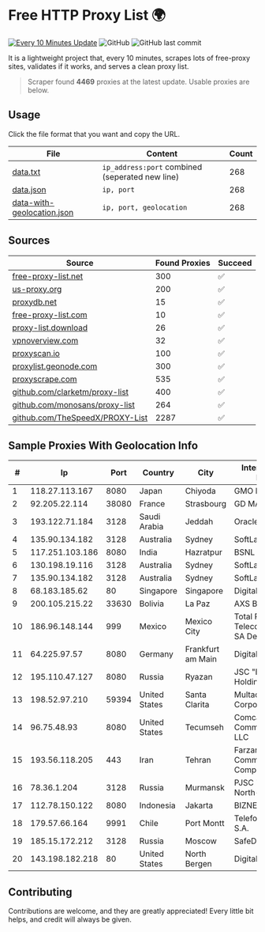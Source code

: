 
# Free HTTP Proxy List 🌍

[![Every 10 Minutes Update](https://github.com/mertguvencli/http-proxy-list/actions/workflows/main.yml/badge.svg?branch=main)](https://github.com/mertguvencli/http-proxy-list/actions/workflows/main.yml)
![GitHub](https://img.shields.io/github/license/mertguvencli/http-proxy-list)
![GitHub last commit](https://img.shields.io/github/last-commit/mertguvencli/http-proxy-list)

It is a lightweight project that, every 10 minutes, scrapes lots of free-proxy sites, validates if it works, and serves a clean proxy list.


> Scraper found **4469** proxies at the latest update. Usable proxies are below.

## Usage

Click the file format that you want and copy the URL.


|File|Content|Count|
|----|-------|-----|
|[data.txt](https://raw.githubusercontent.com/mertguvencli/http-proxy-list/main/proxy-list/data.txt)|`ip_address:port` combined (seperated new line)|268|
|[data.json](https://raw.githubusercontent.com/mertguvencli/http-proxy-list/main/proxy-list/data.json)|`ip, port`|268|
|[data-with-geolocation.json](https://raw.githubusercontent.com/mertguvencli/http-proxy-list/main/proxy-list/data-with-geolocation.json)|`ip, port, geolocation`|268|

## Sources

|Source|Found Proxies|Succeed|
|------|-------------|-------|
|[free-proxy-list.net](https://free-proxy-list.net)|300|✅|
|[us-proxy.org](https://www.us-proxy.org)|200|✅|
|[proxydb.net](http://proxydb.net)|15|✅|
|[free-proxy-list.com](https://free-proxy-list.com/?page=&port=&type%5B%5D=http&type%5B%5D=https&up_time=0&search=Search)|10|✅|
|[proxy-list.download](https://www.proxy-list.download/HTTP)|26|✅|
|[vpnoverview.com](https://vpnoverview.com/privacy/anonymous-browsing/free-proxy-servers)|32|✅|
|[proxyscan.io](https://www.proxyscan.io)|100|✅|
|[proxylist.geonode.com](https://proxylist.geonode.com/api/proxy-list?limit=300&page=1&sort_by=lastChecked&sort_type=desc&protocols=http,https)|300|✅|
|[proxyscrape.com](https://api.proxyscrape.com/v2/?request=displayproxies&protocol=http&timeout=10000&country=all&ssl=all&anonymity=all)|535|✅|
|[github.com/clarketm/proxy-list](https://raw.githubusercontent.com/clarketm/proxy-list/master/proxy-list-raw.txt)|400|✅|
|[github.com/monosans/proxy-list](https://raw.githubusercontent.com/monosans/proxy-list/main/proxies/http.txt)|264|✅|
|[github.com/TheSpeedX/PROXY-List](https://raw.githubusercontent.com/TheSpeedX/PROXY-List/master/http.txt)|2287|✅|


## Sample Proxies With Geolocation Info

|#|Ip|Port|Country|City|Internet Service Provider|
|-|--|----|-------|----|-------------------------|
|1|118.27.113.167|8080|Japan|Chiyoda|GMO Internet, Inc.|
|2|92.205.22.114|38080|France|Strasbourg|GD MASS Network|
|3|193.122.71.184|3128|Saudi Arabia|Jeddah|Oracle Corporation|
|4|135.90.134.182|3128|Australia|Sydney|SoftLayer|
|5|117.251.103.186|8080|India|Hazratpur|BSNL Internet|
|6|130.198.19.116|3128|Australia|Sydney|SoftLayer|
|7|135.90.134.182|3128|Australia|Sydney|SoftLayer|
|8|68.183.185.62|80|Singapore|Singapore|DigitalOcean, LLC|
|9|200.105.215.22|33630|Bolivia|La Paz|AXS Bolivia S. A.|
|10|186.96.148.144|999|Mexico|Mexico City|Total Play Telecomunicaciones SA De CV|
|11|64.225.97.57|8080|Germany|Frankfurt am Main|DigitalOcean, LLC|
|12|195.110.47.127|8080|Russia|Ryazan|JSC "ER-Telecom Holding"|
|13|198.52.97.210|59394|United States|Santa Clarita|Multacom Corporation|
|14|96.75.48.93|8080|United States|Tecumseh|Comcast Cable Communications, LLC|
|15|193.56.118.205|443|Iran|Tehran|Farzanegan Pars Communications Company PJS|
|16|78.36.1.204|3128|Russia|Murmansk|PJSC "Rostelecom" North-West region|
|17|112.78.150.122|8080|Indonesia|Jakarta|BIZNET|
|18|179.57.66.164|9991|Chile|Port Montt|Telefonica del Sur S.A.|
|19|185.15.172.212|3128|Russia|Moscow|SafeData LLC|
|20|143.198.182.218|80|United States|North Bergen|DigitalOcean, LLC|



## Contributing

Contributions are welcome, and they are greatly appreciated! Every
little bit helps, and credit will always be given.

